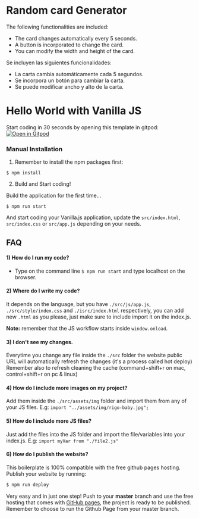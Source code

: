 # Random card Generator
The following functionalities are included:
- The card changes automatically every 5 seconds.
- A button is incorporated to change the card.
- You can modify the width and height of the card.

Se incluyen las siguientes funcionalidades:
- La carta cambia automáticamente cada 5 segundos.
- Se incorpora un botón para cambiar la carta.
- Se puede modificar ancho y alto de la carta.

# Hello World with Vanilla JS

Start coding in 30 seconds by opening this template in gitpod:
[![Open in Gitpod](https://gitpod.io/button/open-in-gitpod.svg)](https://gitpod.io#https://github.com/4GeeksAcademy/vanillajs-hello.git)

### Manual Installation

1) Remember to install the npm packages first:
```
$ npm install
```

2) Build and Start coding!

Build the application for the first time...

```
$ npm run start
```

And start coding your Vanilla.js application, update the `src/index.html`, `src/index.css` or `src/app.js` depending on your needs.

## FAQ

#### 1) How do I run my code?

- Type on the command line `$ npm run start` and type localhost on the browser.

#### 2) Where do I write my code?
It depends on the language, but you have `./src/js/app.js`, `./src/style/index.css` and `./isrc/index.html` respectively, you can add new `.html` as you please, just make sure to include import it on the index.js.

__Note:__ remember that the JS workflow starts inside `window.onload`.

#### 3) I don't see my changes.

Everytime you change any file inside the `./src` folder the website public URL will automatically refresh the changes (it's a process called hot deploy)
Remember also to refresh cleaning the cache (command+shift+r on mac, control+shift+r on pc & linux)

#### 4) How do I include more images on my project?
Add them inside the `./src/assets/img` folder and import them from any of your JS files. E.g: `import "../assets/img/rigo-baby.jpg";`

#### 5) How do I include more JS files?
Just add the files into the JS folder and import the file/variables into your index.js. E.g: `import myVar from "./file2.js"`

#### 6) How do I publish the website?

This boilerplate is 100% compatible with the free github pages hosting. Publish your website by running:
```sh
$ npm run deploy
```

Very easy and in just one step!  Push to your __master__ branch and use the free hosting that comes with [GitHub pages](https://help.github.com/articles/configuring-a-publishing-source-for-github-pages/#enabling-github-pages-to-publish-your-site-from-master-or-gh-pages), the project is ready to be published. Remember to choose to run the Github Page from your master branch.
